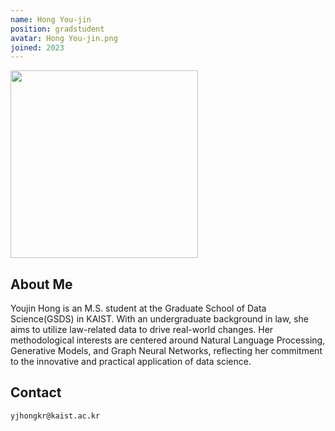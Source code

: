```yaml
---
name: Hong You-jin
position: gradstudent
avatar: Hong You-jin.png
joined: 2023
---
```


<img width="300" src="{{site.baseurl}}/images/people/{{page.avatar}}" onerror="this.src='{{site.baseurl}}/images/people/404.jpg';" data-action="zoom">

## About Me
  Youjin Hong is an M.S. student at the Graduate School of Data Science(GSDS) in KAIST. With an undergraduate background in law, she aims to utilize law-related data to drive real-world changes. Her methodological interests are centered around Natural Language Processing, Generative Models, and Graph Neural Networks, reflecting her commitment to the innovative and practical application of data science.
  
## Contact
<i class="fa fa-envelope-o"></i>  `yjhongkr@kaist.ac.kr`<br>
